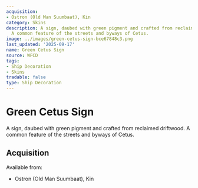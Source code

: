 ```yaml
---
acquisition:
- Ostron (Old Man Suumbaat), Kin
category: Skins
description: A sign, daubed with green pigment and crafted from reclaimed driftwood.
  A common feature of the streets and byways of Cetus.
image: ../images/green-cetus-sign-bce67848c3.png
last_updated: '2025-09-17'
name: Green Cetus Sign
source: WFCD
tags:
- Ship Decoration
- Skins
tradable: false
type: Ship Decoration
---
```


# Green Cetus Sign

A sign, daubed with green pigment and crafted from reclaimed driftwood. A common feature of the streets and byways of Cetus.

## Acquisition

Available from:
- Ostron (Old Man Suumbaat), Kin

